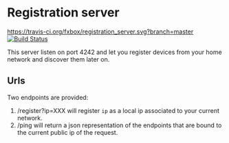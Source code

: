 # Registration server

https://travis-ci.org/fxbox/registration_server.svg?branch=master
[![Build Status](https://travis-ci.org/fxbox/registration_server.svg?branch=master)](https://travis-ci.org/fxbox/registration_server)

This server listen on port 4242 and let you register devices from your home network and discover them later on.

## Urls

Two endpoints are provided:

1. /register?ip=XXX will register `ip` as a local ip associated to your current network.
2. /ping will return a json representation of the endpoints that are bound to the current public ip of the request.

